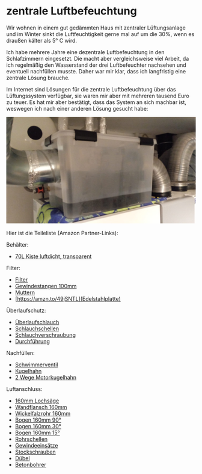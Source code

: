 # zentrale Luftbefeuchtung
Wir wohnen in einem gut gedämmten Haus mit zentraler Lüftungsanlage und im Winter sinkt die Luftfeuchtigkeit gerne mal auf um die 30%, wenn es draußen kälter als 5° C wird.

Ich habe mehrere Jahre eine dezentrale Luftbefeuchtung in den Schlafzimmern eingesetzt. Die macht aber vergleichsweise viel Arbeit, da ich regelmäßig den Wasserstand der drei Luftbefeuchter nachsehen und eventuell nachfüllen musste. Daher war mir klar, dass ich langfristig eine zentrale Lösung brauche.

Im Internet sind Lösungen für die zentrale Luftbefeuchtung über das Lüftungssystem verfügbar, sie waren mir aber mit mehreren tausend Euro zu teuer. Es hat mir aber bestätigt, dass das System an sich machbar ist, weswegen ich nach einer anderen Lösung gesucht habe:

![zentral Luftbefeuchtung](https://github.com/nemiah/zentraleLuftbefeuchtung/blob/main/bilder/bild1.jpg) 

Hier ist die Teileliste (Amazon Partner-Links):

Behälter:

- [70L Kiste luftdicht, transparent](https://amzn.to/4fTJnAO)

Filter:

- [Filter](https://amzn.to/4gnNftT)
- [Gewindestangen 100mm](https://amzn.to/3OIpMro) 
- [Muttern](https://amzn.to/49lLVVM) 
- [https://amzn.to/49jSNTL](Edelstahlplatte) 

Überlaufschutz:

- [Überlaufschlauch](https://amzn.to/4f5Wmy9)
- [Schlauchschellen](https://amzn.to/49m5M7w)
- [Schlauchverschraubung](https://amzn.to/3BgbZ8s)
- [Durchführung](https://amzn.to/3ZnvhAx)

Nachfüllen:

- [Schwimmerventil](https://amzn.to/4gbqqtm)
- [Kugelhahn](https://amzn.to/41gkyux)
- [2 Wege Motorkugelhahn](https://amzn.to/3BfEd32)

Luftanschluss:

- [160mm Lochsäge](https://amzn.to/3OHbPKk)
- [Wandflansch 160mm](https://amzn.to/4fVTa9J)
- [Wickelfalzrohr 160mm](https://amzn.to/3ZnSylR) 
- [Bogen 160mm 90°](https://amzn.to/3ZGbZYN) 
- [Bogen 160mm 30°](https://amzn.to/3BhAPoh) 
- [Bogen 160mm 15°](https://amzn.to/4in4iOd) 
- [Rohrschellen](https://amzn.to/3Zpq778) 
- [Gewindeeinsätze](https://amzn.to/4g2ppEe) 
- [Stockschrauben](https://amzn.to/3VqEBTj) 
- [Dübel](https://amzn.to/4fYqzAw) 
 - [Betonbohrer](https://amzn.to/4g0zmBT) 